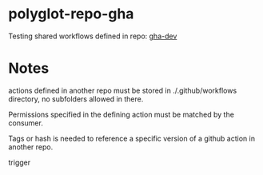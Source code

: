# polyglot-repo-gha
Testing shared workflows defined in repo: [gha-dev](https://github.com/Magnusalt/gha-dev)


# Notes

actions defined in another repo must be stored in ./.github/workflows directory, no subfolders allowed in there.

Permissions specified in the defining action must be matched by the consumer.

Tags or hash is needed to reference a specific version of a github action in another repo.

trigger
